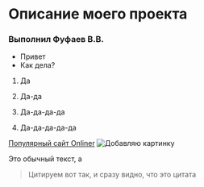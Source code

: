 # Описание моего проекта
### Выполнил Фуфаев В.В.

* Привет
* Как дела?

1. Да
1. Да-да

  1. Да-да-да-да

  1. Да-да-да-да-да
  
  [Популярный сайт Onliner](https://onliner.by)
  ![Добавляю картинку](https://content2.onliner.by/catalog/device/header/0a52cd718d3c62cf278041ba22892ac5.jpeg)

Это обычный текст, а
> Цитируем вот так, и сразу видно, что это цитата